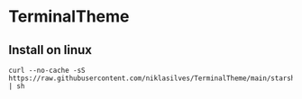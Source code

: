# TerminalTheme

## Install on linux
``` 
curl --no-cache -sS https://raw.githubusercontent.com/niklasilves/TerminalTheme/main/starship/InstallConfigureStarship.sh | sh
```